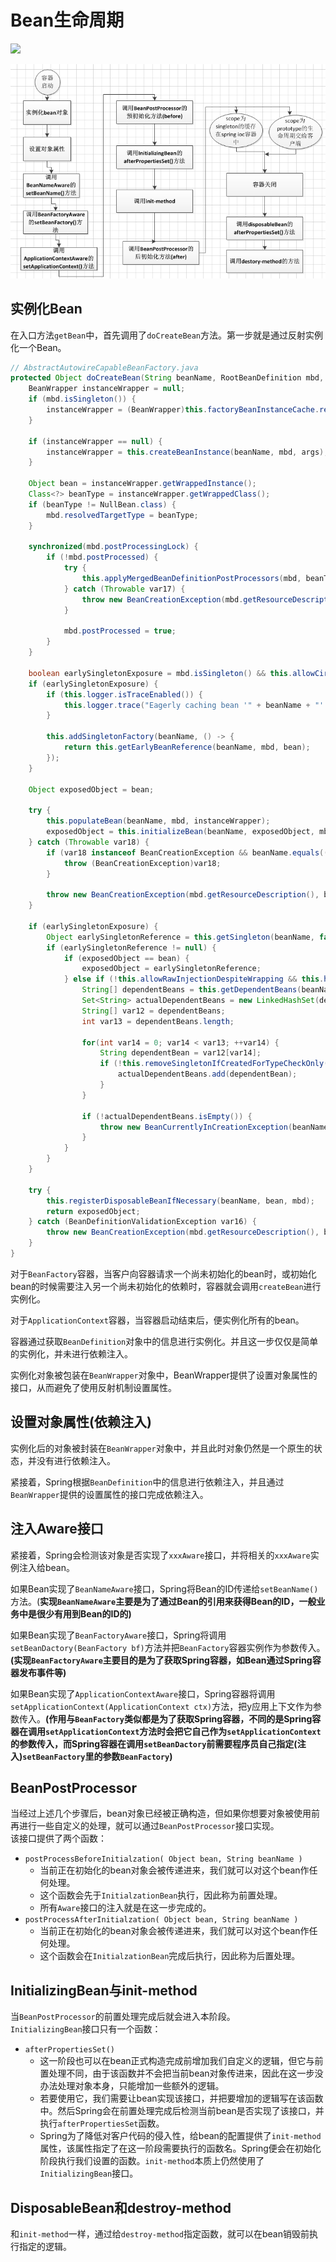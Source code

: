# Bean生命周期

![](https://pic1.zhimg.com/80/v2-baaf7d50702f6d0935820b9415ff364c_1440w.jpg?source=1940ef5c)

![](../../../../.gitbook/assets/image%20%2824%29.png)

## 实例化Bean

在入口方法`getBean`中，首先调用了`doCreateBean`方法。第一步就是通过反射实例化一个Bean。

```java
// AbstractAutowireCapableBeanFactory.java
protected Object doCreateBean(String beanName, RootBeanDefinition mbd, @Nullable Object[] args) throws BeanCreationException {
    BeanWrapper instanceWrapper = null;
    if (mbd.isSingleton()) {
        instanceWrapper = (BeanWrapper)this.factoryBeanInstanceCache.remove(beanName);
    }

    if (instanceWrapper == null) {
        instanceWrapper = this.createBeanInstance(beanName, mbd, args);
    }

    Object bean = instanceWrapper.getWrappedInstance();
    Class<?> beanType = instanceWrapper.getWrappedClass();
    if (beanType != NullBean.class) {
        mbd.resolvedTargetType = beanType;
    }

    synchronized(mbd.postProcessingLock) {
        if (!mbd.postProcessed) {
            try {
                this.applyMergedBeanDefinitionPostProcessors(mbd, beanType, beanName);
            } catch (Throwable var17) {
                throw new BeanCreationException(mbd.getResourceDescription(), beanName, "Post-processing of merged bean definition failed", var17);
            }

            mbd.postProcessed = true;
        }
    }

    boolean earlySingletonExposure = mbd.isSingleton() && this.allowCircularReferences && this.isSingletonCurrentlyInCreation(beanName);
    if (earlySingletonExposure) {
        if (this.logger.isTraceEnabled()) {
            this.logger.trace("Eagerly caching bean '" + beanName + "' to allow for resolving potential circular references");
        }

        this.addSingletonFactory(beanName, () -> {
            return this.getEarlyBeanReference(beanName, mbd, bean);
        });
    }

    Object exposedObject = bean;

    try {
        this.populateBean(beanName, mbd, instanceWrapper);
        exposedObject = this.initializeBean(beanName, exposedObject, mbd);
    } catch (Throwable var18) {
        if (var18 instanceof BeanCreationException && beanName.equals(((BeanCreationException)var18).getBeanName())) {
            throw (BeanCreationException)var18;
        }

        throw new BeanCreationException(mbd.getResourceDescription(), beanName, "Initialization of bean failed", var18);
    }

    if (earlySingletonExposure) {
        Object earlySingletonReference = this.getSingleton(beanName, false);
        if (earlySingletonReference != null) {
            if (exposedObject == bean) {
                exposedObject = earlySingletonReference;
            } else if (!this.allowRawInjectionDespiteWrapping && this.hasDependentBean(beanName)) {
                String[] dependentBeans = this.getDependentBeans(beanName);
                Set<String> actualDependentBeans = new LinkedHashSet(dependentBeans.length);
                String[] var12 = dependentBeans;
                int var13 = dependentBeans.length;

                for(int var14 = 0; var14 < var13; ++var14) {
                    String dependentBean = var12[var14];
                    if (!this.removeSingletonIfCreatedForTypeCheckOnly(dependentBean)) {
                        actualDependentBeans.add(dependentBean);
                    }
                }

                if (!actualDependentBeans.isEmpty()) {
                    throw new BeanCurrentlyInCreationException(beanName, "Bean with name '" + beanName + "' has been injected into other beans [" + StringUtils.collectionToCommaDelimitedString(actualDependentBeans) + "] in its raw version as part of a circular reference, but has eventually been wrapped. This means that said other beans do not use the final version of the bean. This is often the result of over-eager type matching - consider using 'getBeanNamesForType' with the 'allowEagerInit' flag turned off, for example.");
                }
            }
        }
    }

    try {
        this.registerDisposableBeanIfNecessary(beanName, bean, mbd);
        return exposedObject;
    } catch (BeanDefinitionValidationException var16) {
        throw new BeanCreationException(mbd.getResourceDescription(), beanName, "Invalid destruction signature", var16);
    }
}

```

对于`BeanFactory`容器，当客户向容器请求一个尚未初始化的bean时，或初始化bean的时候需要注入另一个尚未初始化的依赖时，容器就会调用`createBean`进行实例化。 

对于`ApplicationContext`容器，当容器启动结束后，便实例化所有的bean。 

容器通过获取`BeanDefinition`对象中的信息进行实例化。并且这一步仅仅是简单的实例化，并未进行依赖注入。 

实例化对象被包装在`BeanWrapper`对象中，BeanWrapper提供了设置对象属性的接口，从而避免了使用反射机制设置属性。

## 设置对象属性\(依赖注入\)

实例化后的对象被封装在`BeanWrapper`对象中，并且此时对象仍然是一个原生的状态，并没有进行依赖注入。 

紧接着，Spring根据`BeanDefinition`中的信息进行依赖注入，并且通过`BeanWrapper`提供的设置属性的接口完成依赖注入。

## 注入Aware接口

紧接着，Spring会检测该对象是否实现了`xxxAware`接口，并将相关的`xxxAware`实例注入给bean。

如果Bean实现了`BeanNameAware`接口，Spring将Bean的ID传递给`setBeanName()`方法。\(**实现`BeanNameAware`主要是为了通过Bean的引用来获得Bean的ID，一般业务中是很少有用到Bean的ID的\)**

如果Bean实现了`BeanFactoryAware`接口，Spring将调用`setBeanDactory(BeanFactory bf)`方法并把`BeanFactory`容器实例作为参数传入。**\(实现`BeanFactoryAware`主要目的是为了获取Spring容器，如Bean通过Spring容器发布事件等\)**  
  
如果Bean实现了`ApplicationContextAware`接口，Spring容器将调用`setApplicationContext(ApplicationContext ctx)`方法，把y应用上下文作为参数传入。**\(作用与`BeanFactory`类似都是为了获取Spring容器，不同的是Spring容器在调用`setApplicationContext`方法时会把它自己作为`setApplicationContext`的参数传入，而Spring容器在调用`setBeanDactory`前需要程序员自己指定\(注入\)`setBeanFactory`里的参数`BeanFactory`\)**

## BeanPostProcessor

当经过上述几个步骤后，bean对象已经被正确构造，但如果你想要对象被使用前再进行一些自定义的处理，就可以通过`BeanPostProcessor`接口实现。   
该接口提供了两个函数：

* `postProcessBeforeInitialzation( Object bean, String beanName )`
  * 当前正在初始化的bean对象会被传递进来，我们就可以对这个bean作任何处理。 
  * 这个函数会先于`InitialzationBean`执行，因此称为前置处理。 
  * 所有`Aware`接口的注入就是在这一步完成的。
* `postProcessAfterInitialzation( Object bean, String beanName )` 
  * 当前正在初始化的bean对象会被传递进来，我们就可以对这个bean作任何处理。 
  * 这个函数会在`InitialzationBean`完成后执行，因此称为后置处理。

## InitializingBean与init-method

当`BeanPostProcessor`的前置处理完成后就会进入本阶段。   
`InitializingBean`接口只有一个函数：

* `afterPropertiesSet()`
  * 这一阶段也可以在bean正式构造完成前增加我们自定义的逻辑，但它与前置处理不同，由于该函数并不会把当前bean对象传进来，因此在这一步没办法处理对象本身，只能增加一些额外的逻辑。 
  * 若要使用它，我们需要让bean实现该接口，并把要增加的逻辑写在该函数中。然后Spring会在前置处理完成后检测当前bean是否实现了该接口，并执行`afterPropertiesSet`函数。
  * Spring为了降低对客户代码的侵入性，给bean的配置提供了`init-method`属性，该属性指定了在这一阶段需要执行的函数名。Spring便会在初始化阶段执行我们设置的函数。`init-method`本质上仍然使用了`InitializingBean`接口。

## DisposableBean和destroy-method

和`init-method`一样，通过给`destroy-method`指定函数，就可以在bean销毁前执行指定的逻辑。

